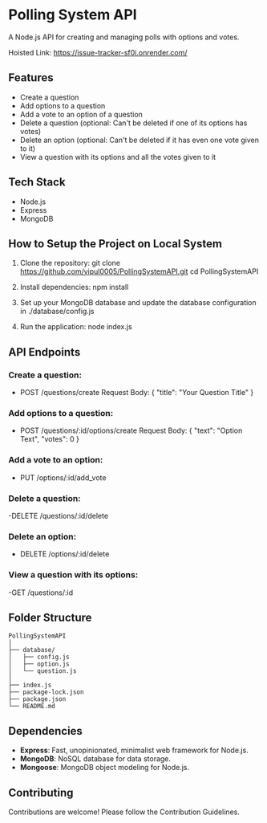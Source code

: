 # Polling System API

A Node.js API for creating and managing polls with options and votes.

Hoisted Link: https://issue-tracker-sf0i.onrender.com/

## Features

- Create a question
- Add options to a question
- Add a vote to an option of a question
- Delete a question (optional: Can't be deleted if one of its options has votes)
- Delete an option (optional: Can't be deleted if it has even one vote given to it)
- View a question with its options and all the votes given to it

## Tech Stack

- Node.js
- Express
- MongoDB

## How to Setup the Project on Local System

1. Clone the repository:
   git clone https://github.com/vipul0005/PollingSystemAPI.git
   cd PollingSystemAPI

2. Install dependencies:
   npm install

3. Set up your MongoDB database and update the database configuration in
   ./database/config.js

4. Run the application:
   node index.js

## API Endpoints

### Create a question:

- POST /questions/create
  Request Body: { "title": "Your Question Title" }

### Add options to a question:

- POST /questions/:id/options/create
  Request Body: { "text": "Option Text", "votes": 0 }

### Add a vote to an option:

- PUT /options/:id/add_vote

### Delete a question:

-DELETE /questions/:id/delete

### Delete an option:

- DELETE /options/:id/delete

### View a question with its options:

-GET /questions/:id

## Folder Structure

```
PollingSystemAPI
│
├── database/
│   ├── config.js
│   ├── option.js
│   └── question.js
│
├── index.js
├── package-lock.json
├── package.json
└── README.md
```

## Dependencies

- **Express**: Fast, unopinionated, minimalist web framework for Node.js.
- **MongoDB**: NoSQL database for data storage.
- **Mongoose**: MongoDB object modeling for Node.js.

## Contributing

Contributions are welcome! Please follow the Contribution Guidelines.
